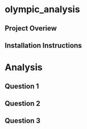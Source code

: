 # olympic_analysis

## Project Overiew 

## Installation Instructions


# Analysis

## Question 1

## Question 2

## Question 3